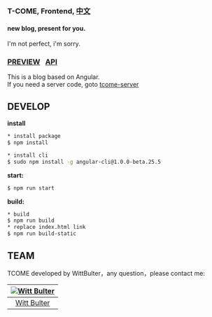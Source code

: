 ### T-COME, Frontend, [中文](https://github.com/WittBulter/tcome-frontend/blob/master/README_CN.md)
#### new blog, present for you.  

I'm not perfect, i'm sorry.

### [PREVIEW](http://wittsay.cc/)  &nbsp;  [API](http://wittsay.cc/doc)  &nbsp; 

This is a blog based on Angular.  
If you need a server code, goto [tcome-server](https://github.com/WittBulter/tcome)


## DEVELOP
**install**
```sh
* install package
$ npm install

* install cli
$ sudo npm install -g angular-cli@1.0.0-beta.25.5
```


**start:**
```sh
$ npm run start
```

**build:**
```sh
* build 
$ npm run build
* replace index.html link
$ npm run build-static
```



## TEAM
TCOME developed by WittBulter，any question，please contact me:

[![Witt Bulter](http://obqqxnnm4.bkt.clouddn.com/11304944.gif?imageView2/1/w/100)](https://github.com/WittBulter) |  
:---:|
[Witt Bulter](https://github.com/WittBulter) |



